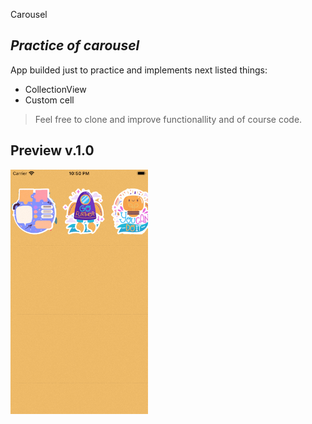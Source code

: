 Carousel
## _Practice of carousel_


App builded just to practice and implements next listed things:
- CollectionView
- Custom cell

> Feel free to clone and improve functionallity and of course code.

## Preview v.1.0
<div style="float:left">
  <img src="https://raw.githubusercontent.com/dvrosenvb/StuffMedia/main/Carousel.gif" alt="" width="220"/>
</div>
